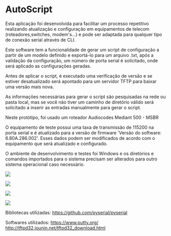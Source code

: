 # AutoScript

Esta aplicação foi desenvolvida para facilitar um processo repetitivo realizando atualização e configuração em equipamentos de telecom (roteadores,switches, modem's...) e pode ser adaptada para qualquer tipo de conexão serial através de CLI.

Este software tem a funcionalidade de gerar um script de configuração a partir de um modelo definido e exportá-lo para um arquivo .txt,
após a validação da configuração, um número de porta serial é solicitado, onde será aplicado as configurações geradas. 

Antes de aplicar o script, é executado uma verificação de versão e se estiver desatualizado será apontado para um servidor TFTP para baixar uma versão mais nova.

As informações necessárias para gerar o script são pesquisadas na rede ou pasta local, mas se você não
tiver um caminho de diretório válido será solicitado a inserir as entradas manualmente para gerar o script.

Neste protótipo, foi usado um roteador Audiocodes Mediant 500 - MSBR

O equipamento de teste possui uma taxa de transmissão de 115200 na porta serial e é atualizado para a versão de firmware 'Versão do software: 6.80A.286.002'. Esses dados podem ser modificados de acordo com o equipamento que será atualizado e configurado.

O ambiente de desenvolvimento e testes foi Windows e os diretórios e comandos importados para o sistema precisam ser alterados para outro sistema operacional caso necessário.

![](https://i.imgur.com/Gj1cctE.png)

![](https://i.imgur.com/uUlheov.png)

![](https://i.imgur.com/9opI53u.png)

![](https://i.imgur.com/WtFEt0s.png)

Bibliotecas utilizadas:
https://github.com/pyserial/pyserial

Softwares utilizados:
https://www.putty.org/
http://tftpd32.jounin.net/tftpd32_download.html
